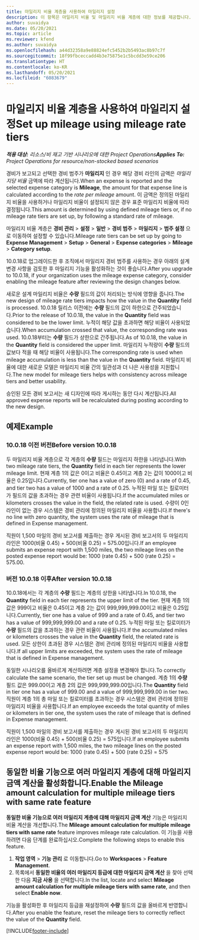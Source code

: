 ```yaml
---
title: 마일리지 비율 계층을 사용하여 마일리지 설정
description: 이 항목은 마일리지 비율 및 마일리지 비율 계층에 대한 정보를 제공합니다.
author: suvaidya
ms.date: 05/20/2021
ms.topic: article
ms.reviewer: kfend
ms.author: suvaidya
ms.openlocfilehash: a44d32358a9e88824efc5452b2b5493ac8b97c7f
ms.sourcegitcommit: 18f99fbceccadd4b3e75875e1c5bcdd3e59ce206
ms.translationtype: HT
ms.contentlocale: ko-KR
ms.lasthandoff: 05/20/2021
ms.locfileid: "6083679"
---
```

# <a name="set-up-mileage-using-mileage-rate-tiers"></a><span data-ttu-id="4f6b7-103">마일리지 비율 계층을 사용하여 마일리지 설정</span><span class="sxs-lookup"><span data-stu-id="4f6b7-103">Set up mileage using mileage rate tiers</span></span>

<span data-ttu-id="4f6b7-104">_**적용 대상:** 리소스/비 재고 기반 시나리오에 대한 Project Operations_</span><span class="sxs-lookup"><span data-stu-id="4f6b7-104">_**Applies To:** Project Operations for resource/non-stocked based scenarios_</span></span>

<span data-ttu-id="4f6b7-105">경비가 보고되고 선택한 경비 범주가 **마일리지** 인 경우 해당 경비 라인의 금액은 *마일리지당 비율* 금액에 따라 계산됩니다.</span><span class="sxs-lookup"><span data-stu-id="4f6b7-105">When an expense is reported and the selected expense category is **Mileage**, the amount for that expense line is calculated according to the *rate per mileage* amount.</span></span> <span data-ttu-id="4f6b7-106">이 금액은 정의된 마일리지 비율을 사용하거나 마일리지 비율이 설정되지 않은 경우 표준 마일리지 비율에 따라 결정됩니다.</span><span class="sxs-lookup"><span data-stu-id="4f6b7-106">This amount is determined by using defined mileage tiers or, if no mileage rate tiers are set up, by following a standard rate of mileage.</span></span> 

<span data-ttu-id="4f6b7-107">마일리지 비율 계층은 **경비 관리** > **설정** > **일반** > **경비 범주** > **마일리지** > **범주 설정** 으로 이동하여 설정할 수 있습니다.</span><span class="sxs-lookup"><span data-stu-id="4f6b7-107">Mileage rate tiers can be set up by going to **Expense Management** > **Setup** > **General** > **Expense categories** > **Mileage** > **Category setup**.</span></span>

<span data-ttu-id="4f6b7-108">10.0.18로 업그레이드한 후 조직에서 마일리지 경비 범주를 사용하는 경우 아래의 설계 변경 사항을 검토한 후 마일리지 기능을 활성화하는 것이 좋습니다.</span><span class="sxs-lookup"><span data-stu-id="4f6b7-108">After you upgrade to 10.0.18, if your organization uses the mileage expense category, consider enabling the mileage feature after reviewing the design changes below.</span></span> 

<span data-ttu-id="4f6b7-109">새로운 설계 마일리지 비율은 **수량** 필드의 값이 처리되는 방식에 영향을 줍니다.</span><span class="sxs-lookup"><span data-stu-id="4f6b7-109">The new design of mileage rate tiers impacts how the value in the **Quantity** field is processed.</span></span> <span data-ttu-id="4f6b7-110">10.0.18 릴리스 이전에는 **수량** 필드의 값이 하한으로 간주되었습니다.</span><span class="sxs-lookup"><span data-stu-id="4f6b7-110">Prior to the release of 10.0.18, the value in the **Quantity** field was considered to be the lower limit.</span></span> <span data-ttu-id="4f6b7-111">누적이 해당 값을 초과하면 해당 비율이 사용되었습니다.</span><span class="sxs-lookup"><span data-stu-id="4f6b7-111">When accumulation crossed that value, the corresponding rate was used.</span></span>  <span data-ttu-id="4f6b7-112">10.0.18부터는 **수량** 필드가 상한으로 간주됩니다.</span><span class="sxs-lookup"><span data-stu-id="4f6b7-112">As of 10.0.18, the value in the **Quantity** field is considered the upper limit.</span></span> <span data-ttu-id="4f6b7-113">마일리지 누적량이 **수량** 필드의 값보다 적을 때 해당 비율이 사용됩니다.</span><span class="sxs-lookup"><span data-stu-id="4f6b7-113">The corresponding rate is used when mileage accumulation is less than the value in the **Quantity** field.</span></span>  <span data-ttu-id="4f6b7-114">마일리지 비율에 대한 새로운 모델은 마일리지 비율 간의 일관성과 더 나은 사용성을 지원합니다.</span><span class="sxs-lookup"><span data-stu-id="4f6b7-114">The new model for mileage tiers helps with consistency across mileage tiers and better usability.</span></span>   

<span data-ttu-id="4f6b7-115">승인된 모든 경비 보고서는 새 디자인에 따라 게시하는 동안 다시 계산됩니다.</span><span class="sxs-lookup"><span data-stu-id="4f6b7-115">All approved expense reports will be recalculated during posting according to the new design.</span></span>

## <a name="example"></a><span data-ttu-id="4f6b7-116">예제</span><span class="sxs-lookup"><span data-stu-id="4f6b7-116">Example</span></span>
 
### <a name="before-version-10018"></a><span data-ttu-id="4f6b7-117">10.0.18 이전 버전</span><span class="sxs-lookup"><span data-stu-id="4f6b7-117">Before version 10.0.18</span></span>
<span data-ttu-id="4f6b7-118">두 마일리지 비율 계층으로 각 계층의 **수량** 필드는 마일리지 하한을 나타냅니다.</span><span class="sxs-lookup"><span data-stu-id="4f6b7-118">With two mileage rate tiers, the **Quantity** field in each tier represents the lower mileage limit.</span></span> <span data-ttu-id="4f6b7-119">현재 계층 1의 값은 0이고 비율은 0.45이고 계층 2는 값이 1000이고 비율은 0.25입니다.</span><span class="sxs-lookup"><span data-stu-id="4f6b7-119">Currently, tier one has a value of zero (0) and a rate of 0.45, and tier two has a value of 1000 and a rate of 0.25.</span></span> <span data-ttu-id="4f6b7-120">누적된 마일 또는 킬로미터가 필드의 값을 초과하는 경우 관련 비율이 사용됩니다.</span><span class="sxs-lookup"><span data-stu-id="4f6b7-120">If the accumulated miles or kilometers crosses the value in the field, the related rate is used.</span></span> <span data-ttu-id="4f6b7-121">수량이 0인 라인이 없는 경우 시스템은 경비 관리에 정의된 마일리지 비율을 사용합니다.</span><span class="sxs-lookup"><span data-stu-id="4f6b7-121">If there's no line with zero quantity, the system uses the rate of mileage that is defined in Expense management.</span></span> 
 
<span data-ttu-id="4f6b7-122">직원이 1,500 마일의 경비 보고서를 제출하는 경우 게시된 경비 보고서의 두 마일리지 라인은 1000(비율 0.45) + 500(비율 0.25) = 575.00입니다.</span><span class="sxs-lookup"><span data-stu-id="4f6b7-122">If an employee submits an expense report with 1,500 miles, the two mileage lines on the posted expense report would be: 1000 (rate 0.45) +  500 (rate 0.25) = 575.00.</span></span>

### <a name="after-version-10018"></a><span data-ttu-id="4f6b7-123">버전 10.0.18 이후</span><span class="sxs-lookup"><span data-stu-id="4f6b7-123">After version 10.0.18</span></span>
<span data-ttu-id="4f6b7-124">10.0.18에서는 각 계층의 **수량** 필드는 계층의 상한을 나타냅니다.</span><span class="sxs-lookup"><span data-stu-id="4f6b7-124">In 10.0.18, the **Quantity** field in each tier represents the upper limit of the tier.</span></span> <span data-ttu-id="4f6b7-125">현재 계층 1의 값은 999이고 비율은 0.45이고 계층 2는 값이 999,999,999.00이고 비율은 0.25입니다.</span><span class="sxs-lookup"><span data-stu-id="4f6b7-125">Currently, tier one has a value of 999 and a rate of 0.45, and tier two has a value of 999,999,999.00 and a rate of 0.25.</span></span> <span data-ttu-id="4f6b7-126">누적된 마일 또는 킬로미터가 **수량** 필드의 값을 초과하는 경우 관련 비율이 사용됩니다.</span><span class="sxs-lookup"><span data-stu-id="4f6b7-126">If the accumulated miles or kilometers crosses the value in the **Quantity** field, the related rate is used.</span></span> <span data-ttu-id="4f6b7-127">모든 상한이 초과된 경우 시스템은 경비 관리에 정의된 마일리지 비율을 사용합니다.</span><span class="sxs-lookup"><span data-stu-id="4f6b7-127">If all upper limits are exceeded, the system uses the rate of mileage that is defined in Expense management.</span></span> 
 
<span data-ttu-id="4f6b7-128">동일한 시나리오를 올바르게 계산하려면 계층 설정을 변경해야 합니다.</span><span class="sxs-lookup"><span data-stu-id="4f6b7-128">To correctly calculate the same scenario, the tier set up must be changed.</span></span> <span data-ttu-id="4f6b7-129">계층 1의 **수량** 필드 값은 999.00이고 계층 2의 값은 999,999,999.00입니다.</span><span class="sxs-lookup"><span data-stu-id="4f6b7-129">The **Quantity** field in tier one has a value of 999.00 and a value of 999,999,999.00 in tier two.</span></span> <span data-ttu-id="4f6b7-130">직원이 계층 1의 총 마일 또는 킬로미터를 초과하는 경우 시스템은 경비 관리에 정의된 마일리지 비율을 사용합니다.</span><span class="sxs-lookup"><span data-stu-id="4f6b7-130">If an employee exceeds the total quantity of miles or kilometers in tier one, the system uses the rate of mileage that is defined in Expense management.</span></span> 
  
<span data-ttu-id="4f6b7-131">직원이 1,500 마일의 경비 보고서를 제출하는 경우 게시된 경비 보고서의 두 마일리지 라인은 1000(비율 0.45) + 500(비율 0.25) = 575입니다.</span><span class="sxs-lookup"><span data-stu-id="4f6b7-131">If an employee submits an expense report with 1,500 miles, the two mileage lines on the posted expense report would be: 1000 (rate 0.45) +  500 (rate 0.25) = 575</span></span>

## <a name="enable-the-mileage-amount-calculation-for-multiple-mileage-tiers-with-same-rate-feature"></a><span data-ttu-id="4f6b7-132">동일한 비율 기능으로 여러 마일리지 계층에 대해 마일리지 금액 계산을 활성화합니다.</span><span class="sxs-lookup"><span data-stu-id="4f6b7-132">Enable the Mileage amount calculation for multiple mileage tiers with same rate feature</span></span>

<span data-ttu-id="4f6b7-133">**동일한 비율 기능으로 여러 마일리지 계층에 대해 마일리지 금액 계산** 기능은 마일리지 비율 계산을 개선합니다.</span><span class="sxs-lookup"><span data-stu-id="4f6b7-133">The **Mileage amount calculation for multiple mileage tiers with same rate** feature improves mileage rate calculation.</span></span> <span data-ttu-id="4f6b7-134">이 기능을 사용하려면 다음 단계를 완료하십시오.</span><span class="sxs-lookup"><span data-stu-id="4f6b7-134">Complete the following steps to enable this feature.</span></span>

1. <span data-ttu-id="4f6b7-135">**작업 영역** > **기능 관리** 로 이동합니다.</span><span class="sxs-lookup"><span data-stu-id="4f6b7-135">Go to **Workspaces** > **Feature Management**.</span></span> 
2. <span data-ttu-id="4f6b7-136">목록에서 **동일한 비율의 여러 마일리지 등급에 대한 마일리지 금액 계산** 을 찾아 선택한 다음 **지금 사용** 을 선택합니다.</span><span class="sxs-lookup"><span data-stu-id="4f6b7-136">In the list, locate and select **Mileage amount calculation for multiple mileage tiers with same rate**, and then select **Enable now**.</span></span>

<span data-ttu-id="4f6b7-137">기능을 활성화한 후 마일리지 등급을 재설정하여 **수량** 필드의 값을 올바르게 반영합니다.</span><span class="sxs-lookup"><span data-stu-id="4f6b7-137">After you enable the feature, reset the mileage tiers to correctly reflect the value of the **Quantity** field.</span></span> 


[!INCLUDE[footer-include](../includes/footer-banner.md)]
